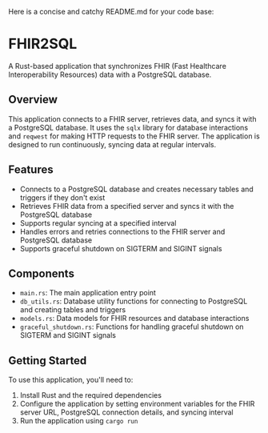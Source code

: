 Here is a concise and catchy README.md for your code base:

**FHIR2SQL**
=====================

A Rust-based application that synchronizes FHIR (Fast Healthcare Interoperability Resources) data with a PostgreSQL database.

**Overview**
------------

This application connects to a FHIR server, retrieves data, and syncs it with a PostgreSQL database. It uses the `sqlx` library for database interactions and `reqwest` for making HTTP requests to the FHIR server. The application is designed to run continuously, syncing data at regular intervals.

**Features**
------------

* Connects to a PostgreSQL database and creates necessary tables and triggers if they don't exist
* Retrieves FHIR data from a specified server and syncs it with the PostgreSQL database
* Supports regular syncing at a specified interval
* Handles errors and retries connections to the FHIR server and PostgreSQL database
* Supports graceful shutdown on SIGTERM and SIGINT signals

**Components**
--------------

* `main.rs`: The main application entry point
* `db_utils.rs`: Database utility functions for connecting to PostgreSQL and creating tables and triggers
* `models.rs`: Data models for FHIR resources and database interactions
* `graceful_shutdown.rs`: Functions for handling graceful shutdown on SIGTERM and SIGINT signals

**Getting Started**
-------------------

To use this application, you'll need to:

1. Install Rust and the required dependencies
2. Configure the application by setting environment variables for the FHIR server URL, PostgreSQL connection details, and syncing interval
3. Run the application using `cargo run`